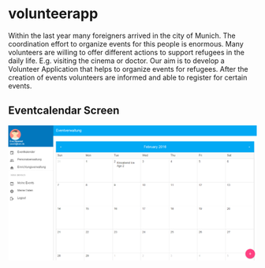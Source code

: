 # volunteerapp
Within the last year many foreigners arrived in the city of Munich. The coordination effort to organize events for this people is enormous.  Many volunteers are willing to offer different actions to support refugees in the daily life.  E.g. visiting the cinema or doctor. Our aim is to develop a Volunteer Application that helps to organize events for refugees. After the creation of events volunteers are informed and able to register for certain events.

## Eventcalendar Screen
![Eventcalendar](/readme/eventcalendar.png?raw=true "Event Calendar")
